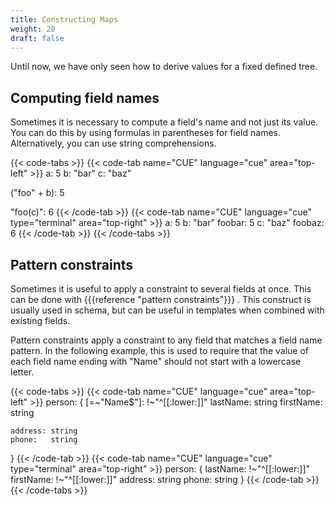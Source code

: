 ```yaml
---
title: Constructing Maps
weight: 20
draft: false
---
```


Until now, we have only seen how to derive values for a fixed defined tree.

## Computing field names

Sometimes it is necessary to compute a field's name and not just its value.
You can do this by using formulas in parentheses for field names.
Alternatively, you can use string comprehensions.

{{< code-tabs >}}
{{< code-tab name="CUE" language="cue"  area="top-left" >}}
a: 5
b: "bar"
c: "baz"

("foo" + b): 5

"foo\(c)": 6
{{< /code-tab >}}
{{< code-tab name="CUE" language="cue" type="terminal" area="top-right" >}}
a:      5
b:      "bar"
foobar: 5
c:      "baz"
foobaz: 6
{{< /code-tab >}}
{{< /code-tabs >}}

## Pattern constraints

Sometimes it is useful to apply a constraint to several fields at once.
This can be done with {{{reference "pattern constraints"}}}
.
This construct is usually used in schema, but can be useful in templates when
combined with existing fields.

Pattern constraints apply a constraint to any field that matches a field name
pattern.
In the following example, this is used to require that the value of each field
name ending with "Name" should not start with a lowercase letter.

{{< code-tabs >}}
{{< code-tab name="CUE" language="cue"  area="top-left" >}}
person: {
	[=~"Name$"]: !~"^[[:lower:]]"
	lastName:    string
	firstName:   string

	address: string
	phone:   string
}
{{< /code-tab >}}
{{< code-tab name="CUE" language="cue" type="terminal" area="top-right" >}}
person: {
    lastName:  !~"^[[:lower:]]"
    firstName: !~"^[[:lower:]]"
    address:   string
    phone:     string
}
{{< /code-tab >}}
{{< /code-tabs >}}

<!--  TODO

`and([])`

`and` takes a list and returns the result of applying
the `&` operator to all elements in the list.
It returns top for the empty list.

{{< code-tabs >}}
{{< code-tab name="CUE" language="cue"  area="top-left" >}}
a: and([>=10, >5, <=10])
b: and([2])
c: and([])
{{< /code-tab >}}
{{< code-tab name="CUE" language="cue" type="terminal" area="top-right" >}}
a: 10
b: 2
c: _
{{< /code-tab >}}
{{< /code-tabs >}}

- a: ?? expr / a: <- expr

-->
